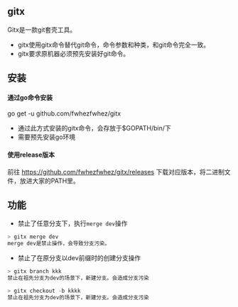 ## gitx
Gitx是一款git套壳工具。

- gitx使用gitx命令替代git命令，命令参数和种类，和git命令完全一致。
- gitx要求原机器必须预先安装好git命令。

## 安装
#### 通过go命令安装
go get -u github.com/fwhezfwhez/gitx

- 通过此方式安装的gitx命令，会存放于$GOPATH/bin/下
- 需要预先安装go环境

#### 使用release版本
前往 https://github.com/fwhezfwhez/gitx/releases 下载对应版本，将二进制文件，放进大家的PATH里。


## 功能

- 禁止了任意分支下，执行`merge dev`操作
```go
> gitx merge dev
merge dev是禁止操作，会导致分支污染。
```

- 禁止了在原分支以dev前缀时的创建分支操作
```go
> gitx branch kkk
禁止在祖先分支为dev的场景下，新建分支。会造成分支污染

> gitx checkout -b kkkk
禁止在祖先分支为dev的场景下，新建分支。会造成分支污染
```
